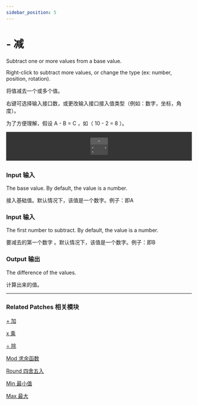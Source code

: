 ```yaml
---
sidebar_position: 5
---
```


# - 减

Subtract one or more values from a base value.

Right-click to subtract more values, or change the type (ex: number, position, rotation).

将值减去一个或多个值。

右键可选择输入接口数，或更改输入接口接入值类型（例如：数字，坐标，角度）。

为了方便理解，假设 A - B = C ，如（ 10 - 2 = 8 ）。

![Image](./../../../static/img/docs/Math/-.png)

### Input 输入

The base value. By default, the value is a number.

接入基础值。默认情况下，该值是一个数字。例子：即A

### Input 输入

The first number to subtract. By default, the value is a number.

要减去的第一个数字 。默认情况下，该值是一个数字。例子：即B

### Output 输出

The difference of the values.

计算出来的值。

------

### Related Patches 相关模块

[+ 加](./+.md)

[x 乘](./x.md)

[÷ 除](./%C3%B7.md)

[Mod 求余函数](./Mod.md)

[Round 四舍五入](./Round.md)

[Min 最小值](./Min.md)

[Max 最大](./Max.md)
